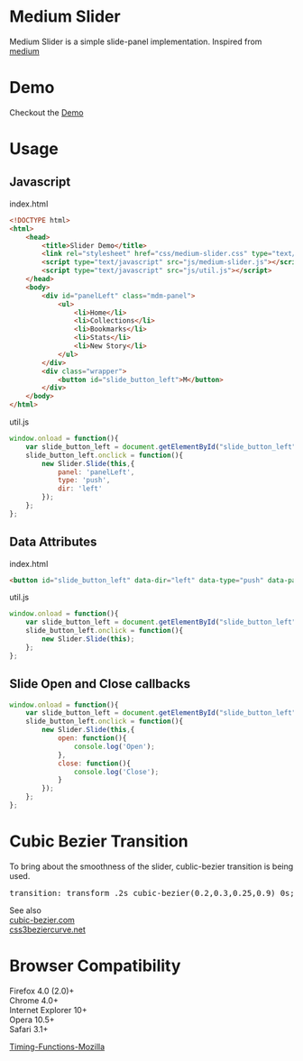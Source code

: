 Medium Slider
=============
Medium Slider is a simple slide-panel implementation. Inspired from [medium](https://medium.com/)

Demo
====
Checkout the [Demo](http://sudharti.github.io/medium-slider/)

Usage
=====
Javascript
----------
index.html
```html
<!DOCTYPE html>
<html>
	<head>
		<title>Slider Demo</title>
		<link rel="stylesheet" href="css/medium-slider.css" type="text/css" charset="utf-8" />
		<script type="text/javascript" src="js/medium-slider.js"></script>
		<script type="text/javascript" src="js/util.js"></script>
	</head>
	<body>
		<div id="panelLeft" class="mdm-panel">
			<ul>
				<li>Home</li>
				<li>Collections</li>
				<li>Bookmarks</li>
				<li>Stats</li>
				<li>New Story</li>
			</ul>
		</div>
		<div class="wrapper">
			<button id="slide_button_left">M</button>
		</div>
	</body>
</html>

```
util.js
```javascript
window.onload = function(){
	var slide_button_left = document.getElementById("slide_button_left");
	slide_button_left.onclick = function(){
		new Slider.Slide(this,{ 
			panel: 'panelLeft', 
			type: 'push', 
			dir: 'left'
		});
	};
};
```

Data Attributes
----------------
index.html
```html
<button id="slide_button_left" data-dir="left" data-type="push" data-panel="panelLeft">M</button>
```
util.js
```javascript
window.onload = function(){
	var slide_button_left = document.getElementById("slide_button_left");
	slide_button_left.onclick = function(){
		new Slider.Slide(this);
	};
};
```

Slide Open and Close callbacks
------------------------------
```javascript
window.onload = function(){
	var slide_button_left = document.getElementById("slide_button_left");
	slide_button_left.onclick = function(){
		new Slider.Slide(this,{
			open: function(){
				console.log('Open');
			},
			close: function(){
				console.log('Close');
			}
		});
	};
};
```


Cubic Bezier Transition
=======================
To bring about the smoothness of the slider, cublic-bezier transition is being used.
<pre>transition: transform .2s cubic-bezier(0.2,0.3,0.25,0.9) 0s;</pre>

See also <br>
[cubic-bezier.com](http://cubic-bezier.com/)<br>
[css3beziercurve.net](http://www.css3beziercurve.net/)

Browser Compatibility
=====================

Firefox 4.0 (2.0)+<br>
Chrome 4.0+<br>
Internet Explorer 10+<br>
Opera 10.5+<br>
Safari 3.1+

[Timing-Functions-Mozilla](https://developer.mozilla.org/en-US/docs/Web/CSS/timing-function#Browser_compatibility)
